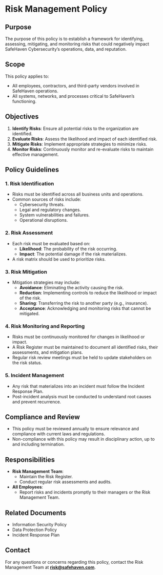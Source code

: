 # Risk Management Policy

## Purpose
The purpose of this policy is to establish a framework for identifying, assessing, mitigating, and monitoring risks that could negatively impact SafeHaven Cybersecurity’s operations, data, and reputation.

## Scope
This policy applies to:
- All employees, contractors, and third-party vendors involved in SafeHaven operations.
- All systems, networks, and processes critical to SafeHaven’s functioning.

## Objectives
1. **Identify Risks**: Ensure all potential risks to the organization are identified.
2. **Evaluate Risks**: Assess the likelihood and impact of each identified risk.
3. **Mitigate Risks**: Implement appropriate strategies to minimize risks.
4. **Monitor Risks**: Continuously monitor and re-evaluate risks to maintain effective management.

## Policy Guidelines

### 1. Risk Identification
- Risks must be identified across all business units and operations.
- Common sources of risks include:
  - Cybersecurity threats.
  - Legal and regulatory changes.
  - System vulnerabilities and failures.
  - Operational disruptions.

### 2. Risk Assessment
- Each risk must be evaluated based on:
  - **Likelihood**: The probability of the risk occurring.
  - **Impact**: The potential damage if the risk materializes.
- A risk matrix should be used to prioritize risks.

### 3. Risk Mitigation
- Mitigation strategies may include:
  - **Avoidance**: Eliminating the activity causing the risk.
  - **Reduction**: Implementing controls to reduce the likelihood or impact of the risk.
  - **Sharing**: Transferring the risk to another party (e.g., insurance).
  - **Acceptance**: Acknowledging and monitoring risks that cannot be mitigated.

### 4. Risk Monitoring and Reporting
- Risks must be continuously monitored for changes in likelihood or impact.
- A Risk Register must be maintained to document all identified risks, their assessments, and mitigation plans.
- Regular risk review meetings must be held to update stakeholders on the risk status.

### 5. Incident Management
- Any risk that materializes into an incident must follow the Incident Response Plan.
- Post-incident analysis must be conducted to understand root causes and prevent recurrence.

## Compliance and Review
- This policy must be reviewed annually to ensure relevance and compliance with current laws and regulations.
- Non-compliance with this policy may result in disciplinary action, up to and including termination.

## Responsibilities
- **Risk Management Team**:
  - Maintain the Risk Register.
  - Conduct regular risk assessments and audits.
- **All Employees**:
  - Report risks and incidents promptly to their managers or the Risk Management Team.

## Related Documents
- Information Security Policy
- Data Protection Policy
- Incident Response Plan

## Contact
For any questions or concerns regarding this policy, contact the Risk Management Team at **risk@safehaven.com**.
